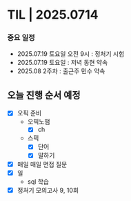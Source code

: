 # TIL | 2025.0714

### 중요 일정

-   2025.07.19 토요일 오전 9시 : 정처기 시험
-   2025.07.19 토요일 : 저녁 동현 약속
-   2025.08 2주차 : 출근주 민수 약속

## 오늘 진행 순서 예정

-   [x] 오픽 준비
    -   오픽노잼
        -   [x] ch
    -   스픽
        -   [x] 단어
        -   [x] 말하기
-   [x] 매일 매일 면접 질문
-   [x] 일
    -   sql 학습
-   [x] 정처기 모의고사 9, 10회
